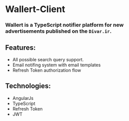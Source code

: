 # Wallert-Client

### Wallert is a TypeScript notifier platform for new advertisements published on the `Divar.ir`.

## Features:

- All possible search query support.
- Email notifing system with email templates
- Refresh Token authorization flow

## Technologies:

- AngularJs
- TypeScript
- Refresh Token
- JWT
